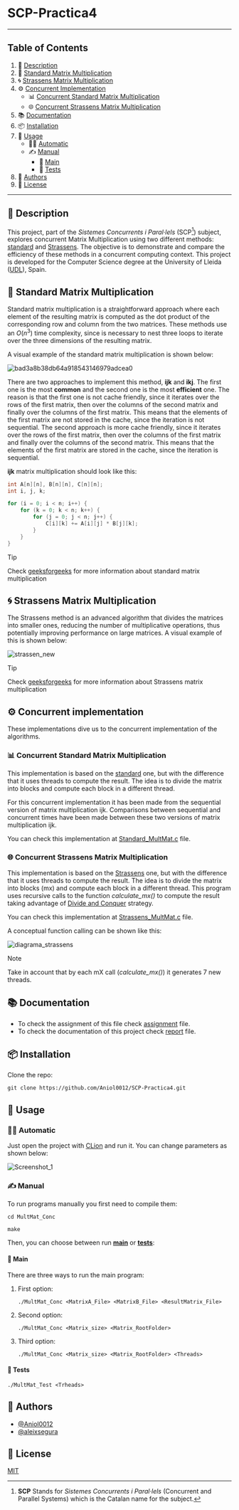 # SCP-Practica4

---
## Table of Contents
1. 📝 [Description](#-description)
2. 🧮 [Standard Matrix Multiplication](#-standard-matrix-multiplication)
3. 🌀 [Strassens Matrix Multiplication](#-strassens-matrix-multiplication)
4. ⚙️ [Concurrent Implementation](#-concurrent-implementation)
    - 📊 [Concurrent Standard Matrix Multiplication](#-concurrent-standard-matrix-multiplication)
    - 🌐 [Concurrent Strassens Matrix Multiplication](#-concurrent-strassens-matrix-multiplication)
5. 📚 [Documentation](#-documentation)
6. 📦 [Installation](#-installation)
7. 🚀 [Usage](#-usage)
    - 🧑‍💻 [Automatic](#-automatic)
    - ✍️ [Manual](#-manual)
        - 🌟 [Main](#-main)
        - 🧪 [Tests](#-tests)
8. 👥 [Authors](#-authors)
9. 📄 [License](#-license)

---

## 📝 Description

This project, part of the *Sistemes Concurrents i Paral·lels* (SCP[^1]) subject, explores concurrent Matrix 
Multiplication using two different methods: [standard](#-standard-matrix-multiplication) and [Strassens](#-strassens-matrix-multiplication).
The objective is to demonstrate and compare the efficiency of these methods in a concurrent computing context.
This project is developed for the Computer Science degree at the University of Lleida ([UDL](https://udl.cat)), Spain.

> [^1]: **SCP** Stands for *Sistemes Concurrents i Paral·lels* (Concurrent and Parallel Systems) which is the Catalan name for the subject.

## 🧮 Standard Matrix Multiplication

Standard matrix multiplication is a straightforward approach where each element of the resulting matrix is computed as 
the dot product of the corresponding row and column from the two matrices. These methods use an $O(n^3)$ time complexity, 
since is necessary to nest three loops to iterate over the three dimensions of the resulting matrix.

A visual example of the standard matrix multiplication is shown below:

![bad3a8b38db64a918543146979adcea0](https://github.com/Aniol0012/SCP-Practica4/assets/53788631/6077d953-70de-4888-86b1-2180ddf95774)

There are two approaches to implement this method, **ijk** and **ikj**. The first one is the most **common** and the second one is
the most **efficient** one. The reason is that the first one is not cache friendly, since it iterates over the rows of the
first matrix, then over the columns of the second matrix and finally over the columns of the first matrix. This means
that the elements of the first matrix are not stored in the cache, since the iteration is not sequential. The second
approach is more cache friendly, since it iterates over the rows of the first matrix, then over the columns of the first
matrix and finally over the columns of the second matrix. This means that the elements of the first matrix are stored in
the cache, since the iteration is sequential.

**ijk** matrix multiplication should look like this:

```c
int A[n][n], B[n][n], C[n][n];
int i, j, k;

for (i = 0; i < n; i++) {
    for (k = 0; k < n; k++) {
        for (j = 0; j < n; j++) {
            C[i][k] += A[i][j] * B[j][k];
        }
    }
}
```

> [!TIP]
> Check [geeksforgeeks](https://www.geeksforgeeks.org/c-program-multiply-two-matrices/) for more information about standard matrix multiplication


## 🌀 Strassens Matrix Multiplication

The Strassens method is an advanced algorithm that divides the matrices into smaller ones, reducing the number of multiplicative operations, thus potentially improving performance on large matrices.
A visual example of this is shown below:

![strassen_new](https://github.com/Aniol0012/SCP-Practica4/assets/53788631/5abfa375-036d-4312-8a06-5eec0c11c30f)


> [!TIP]
> Check [geeksforgeeks](https://www.geeksforgeeks.org/strassens-matrix-multiplication/) for more information about Strassens matrix multiplication

## ⚙️ Concurrent implementation
These implementations dive us to the concurrent implementation of the algorithms.

### 📊 Concurrent Standard Matrix Multiplication

This implementation is based on the [standard](#-standard-matrix-multiplication) one, but with the difference that it uses
threads to compute the result. The idea is to divide the matrix into blocks and compute each block in a different thread.

For this concurrent implementation it has been made from the sequential version of matrix multiplication ijk. Comparisons 
between sequential and concurrent times have been made between these two versions of matrix multiplication ijk.

You can check this implementation at [Standard_MultMat.c](./MultMat_Conc/Standard_MultMat.c) file.

### 🌐 Concurrent Strassens Matrix Multiplication

This implementation is based on the [Strassens](#-strassen-matrix-multiplication) one, but with the difference that it uses
threads to compute the result. The idea is to divide the matrix into blocks (mx) and compute each block in a different thread.
This program uses recursive calls to the function *calculate_mx()* to compute the result taking advantage of [Divide and Conquer](https://en.wikipedia.org/wiki/Divide-and-conquer_algorithm) strategy.

You can check this implementation at [Strassens_MultMat.c](./MultMat_Conc/Strassens_MultMat.c) file.

A conceptual function calling can be shown like this:

![diagrama_strassens](https://github.com/Aniol0012/SCP-Practica4/assets/53788631/56602f1f-28e1-4ff9-a119-5d562e304cc7)

> [!NOTE]
> Take in account that by each mX call (*calculate_mx()*) it generates 7 new threads.

## 📚 Documentation

- To check the assignment of this file check [assignment](./Practica4_SCP.pdf) file.
- To check the documentation of this project check [report](./report.pdf) file.

## 📦 Installation
Clone the repo:

```shell
git clone https://github.com/Aniol0012/SCP-Practica4.git
```

## 🚀 Usage

### 🧑‍💻 Automatic
Just open the project with [CLion](https://www.jetbrains.com/clion/) and run it. You can change parameters as shown below:

![Screenshot_1](https://github.com/Aniol0012/SCP-Practica4/assets/53788631/ded2b73b-9161-45bd-9baf-72593cb3dc42)

### ✍️ Manual

To run programs manually you first need to compile them:

```shell
cd MultMat_Conc
```

```shell
make
```

Then, you can choose between run **[main](./MultMat_Conc/MultMat_Conc.c)** or **[tests](./MultMat_Conc/MultMat_Test.c)**:

#### 🌟 Main
There are three ways to run the main program:

  1. First option:
     ````shell
     ./MultMat_Conc <MatrixA_File> <MatrixB_File> <ResultMatrix_File>
     ````
  1. Second option:
     ````shell
     ./MultMat_Conc <Matrix_size> <Matrix_RootFolder>
     ````
  1. Third option:
     ````shell
     ./MultMat_Conc <Matrix_size> <Matrix_RootFolder> <Threads>
     ````

#### 🧪 Tests

```shell
./MultMat_Test <Trheads>
```


## 👥 Authors

- [@Aniol0012](https://github.com/Aniol0012)
- [@aleixsegura](https://github.com/aleixsegura)

## 📄 License

[MIT](https://choosealicense.com/licenses/mit/)
